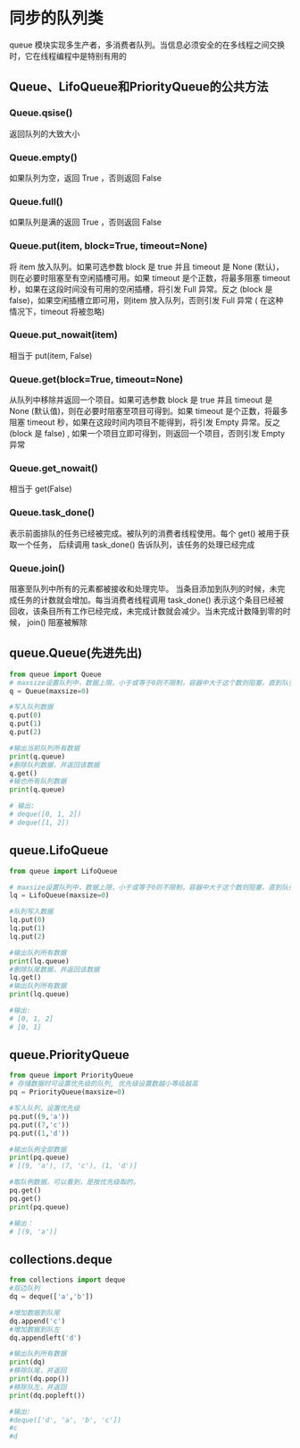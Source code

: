 # 同步的队列类

queue 模块实现多生产者，多消费者队列。当信息必须安全的在多线程之间交换时，它在线程编程中是特别有用的

## Queue、LifoQueue和PriorityQueue的公共方法

### Queue.qsise()

返回队列的大致大小

### Queue.empty()

如果队列为空，返回 True ，否则返回 False

### Queue.full()

如果队列是满的返回 True ，否则返回 False

### Queue.put(item, block=True, timeout=None)

将 item 放入队列。如果可选参数 block 是 true 并且 timeout 是 None (默认)，则在必要时阻塞至有空闲插槽可用。如果 timeout 是个正数，将最多阻塞 timeout 秒，如果在这段时间没有可用的空闲插槽，将引发 Full 异常。反之 (block 是 false)，如果空闲插槽立即可用，则item 放入队列，否则引发 Full 异常 ( 在这种情况下，timeout 将被忽略)

### Queue.put_nowait(item)

相当于 put(item, False)

### Queue.get(block=True, timeout=None)

从队列中移除并返回一个项目。如果可选参数 block 是 true 并且 timeout 是 None (默认值)，则在必要时阻塞至项目可得到。如果 timeout 是个正数，将最多阻塞 timeout 秒，如果在这段时间内项目不能得到，将引发 Empty 异常。反之 (block 是 false) , 如果一个项目立即可得到，则返回一个项目，否则引发 Empty 异常

### Queue.get_nowait()

相当于 get(False)

### Queue.task_done()

表示前面排队的任务已经被完成。被队列的消费者线程使用。每个 get() 被用于获取一个任务， 后续调用 task_done() 告诉队列，该任务的处理已经完成

### Queue.join()

阻塞至队列中所有的元素都被接收和处理完毕。
当条目添加到队列的时候，未完成任务的计数就会增加。每当消费者线程调用 task_done() 表示这个条目已经被回收，该条目所有工作已经完成，未完成计数就会减少。当未完成计数降到零的时候， join() 阻塞被解除

## queue.Queue(先进先出)

```python
from queue import Queue
# maxsize设置队列中，数据上限，小于或等于0则不限制，容器中大于这个数则阻塞，直到队列中的数据被消掉
q = Queue(maxsize=0)

#写入队列数据
q.put(0)
q.put(1)
q.put(2)

#输出当前队列所有数据
print(q.queue)
#删除队列数据，并返回该数据
q.get()
#输也所有队列数据
print(q.queue)

# 输出:
# deque([0, 1, 2])
# deque([1, 2])
```

## queue.LifoQueue

```python
from queue import LifoQueue

# maxsize设置队列中，数据上限，小于或等于0则不限制，容器中大于这个数则阻塞，直到队列中的数据被消掉
lq = LifoQueue(maxsize=0)

#队列写入数据
lq.put(0)
lq.put(1)
lq.put(2)

#输出队列所有数据
print(lq.queue)
#删除队尾数据，并返回该数据
lq.get()
#输出队列所有数据
print(lq.queue)

#输出:
# [0, 1, 2]
# [0, 1]
```

## queue.PriorityQueue

```python
from queue import PriorityQueue
# 存储数据时可设置优先级的队列, 优先级设置数越小等级越高
pq = PriorityQueue(maxsize=0)

#写入队列，设置优先级
pq.put((9,'a'))
pq.put((7,'c'))
pq.put((1,'d'))

#输出队例全部数据
print(pq.queue)
# [(9, 'a'), (7, 'c'), (1, 'd')]

#取队例数据，可以看到，是按优先级取的。
pq.get()
pq.get()
print(pq.queue)

#输出：
# [(9, 'a')]
```

## collections.deque

```python
from collections import deque
#双边队列
dq = deque(['a','b'])

#增加数据到队尾
dq.append('c')
#增加数据到队左
dq.appendleft('d')

#输出队列所有数据
print(dq)
#移除队尾，并返回
print(dq.pop())
#移除队左，并返回
print(dq.popleft())

#输出:
#deque(['d', 'a', 'b', 'c'])
#c
#d
```

